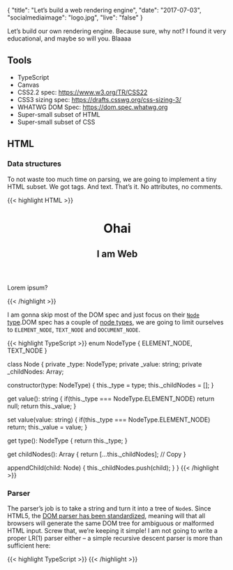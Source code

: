 {
  "title": "Let’s build a web rendering engine",
  "date": "2017-07-03",
  "socialmediaimage": "logo.jpg",
  "live": "false"
}

Let’s build our own rendering engine. Because sure, why not? I found it very educational, and maybe so will you. Blaaaa

<!--more-->

## Tools

- TypeScript
- Canvas
- CSS2.2 spec: https://www.w3.org/TR/CSS22
- CSS3 sizing spec: https://drafts.csswg.org/css-sizing-3/
- WHATWG DOM Spec: https://dom.spec.whatwg.org
- Super-small subset of HTML
- Super-small subset of CSS

## HTML
### Data structures

To not waste too much time on parsing, we are going to implement a tiny HTML subset. We got tags. And text. That’s it. No attributes, no comments.


{{< highlight HTML >}}
<html>
  <body>
    <header>
      <h1>Ohai</h1>
      <h2>I am Web</h2>
    </header>
    <main>
      <p>Lorem ipsum?</p>
    </main>
  </body>
</html>
{{< /highlight >}}


I am gonna skip most of the DOM spec and just focus on their [`Node` type](https://dom.spec.whatwg.org/).DOM spec has a couple of [node types](https://dom.spec.whatwg.org/#dom-node-nodetype), we are going to limit ourselves to `ELEMENT_NODE`, `TEXT_NODE` and `DOCUMENT_NODE`.

{{< highlight TypeScript >}}
enum NodeType {
  ELEMENT_NODE,
  TEXT_NODE
}

class Node {
  private _type: NodeType;
  private _value: string;
  private _childNodes: Array<Node>;

  constructor(type: NodeType) {
    this._type = type;
    this._childNodes = [];
  }

  get value(): string {
    if(this._type === NodeType.ELEMENT_NODE)
      return null;
    return this._value;
  }

  set value(value: string) {
    if(this._type === NodeType.ELEMENT_NODE)
      return;
    this._value = value;
  }

  get type(): NodeType {
    return this._type;
  }

  get childNodes(): Array<Node> {
    return [...this._childNodes]; // Copy
  }

  appendChild(child: Node) {
    this._childNodes.push(child);
  }
}
{{< /highlight >}}

### Parser

The parser’s job is to take a string and turn it into a tree of `Node`s. Since HTML5, the [DOM parser has been standardized](https://html.spec.whatwg.org/multipage/parsing.html#parsing), meaning will that all browsers will generate the same DOM tree for ambiguous or malformed HTML input. Screw that, we’re keeping it simple! I am not going to write a proper LR(1) parser either – a simple recursive descent parser is more than sufficient here:

{{< highlight TypeScript >}}
{{< /highlight >}}



